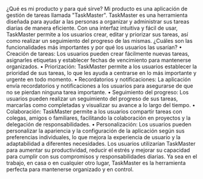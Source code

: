 ¿Qué es mi producto y para qué sirve?
Mi producto es una aplicación de gestión de tareas llamada "TaskMaster". TaskMaster es una herramienta diseñada para ayudar a las personas a organizar y administrar sus tareas diarias de manera eficiente. Con una interfaz intuitiva y fácil de usar, TaskMaster permite a los usuarios crear, editar y priorizar sus tareas, así como realizar un seguimiento del progreso de las mismas.
¿Cuáles son las funcionalidades más importantes y por qué los usuarios las usarían?
•	Creación de tareas: Los usuarios pueden crear fácilmente nuevas tareas, asignarles etiquetas y establecer fechas de vencimiento para mantenerse organizados.
•	Priorización: TaskMaster permite a los usuarios establecer la prioridad de sus tareas, lo que les ayuda a centrarse en lo más importante y urgente en todo momento.
•	Recordatorios y notificaciones: La aplicación envía recordatorios y notificaciones a los usuarios para asegurarse de que no se pierdan ninguna tarea importante.
•	Seguimiento del progreso: Los usuarios pueden realizar un seguimiento del progreso de sus tareas, marcarlas como completadas y visualizar su avance a lo largo del tiempo.
•	Colaboración: TaskMaster permite a los usuarios compartir tareas con colegas, amigos o familiares, facilitando la colaboración en proyectos y la delegación de responsabilidades.
•	Personalización: Los usuarios pueden personalizar la apariencia y la configuración de la aplicación según sus preferencias individuales, lo que mejora la experiencia de usuario y la adaptabilidad a diferentes necesidades.
Los usuarios utilizarían TaskMaster para aumentar su productividad, reducir el estrés y mejorar su capacidad para cumplir con sus compromisos y responsabilidades diarias. Ya sea en el trabajo, en casa o en cualquier otro lugar, TaskMaster es la herramienta perfecta para mantenerse organizado y en control.

